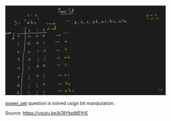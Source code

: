 ![image](./power_set_striver.png)

[power_set](./power_set.cpp) question is solved usign bit manipulation.

Source: https://youtu.be/b7AYbpM5YrE
